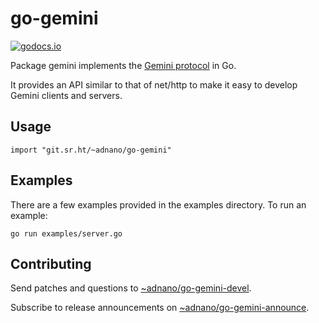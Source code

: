 # go-gemini

[![godocs.io](https://godocs.io/git.sr.ht/~adnano/go-gemini?status.svg)](https://godocs.io/git.sr.ht/~adnano/go-gemini)

Package gemini implements the [Gemini protocol](https://gemini.circumlunar.space) in Go.

It provides an API similar to that of net/http to make it easy to develop Gemini clients and servers.

## Usage

	import "git.sr.ht/~adnano/go-gemini"

## Examples

There are a few examples provided in the examples directory.
To run an example:

	go run examples/server.go

## Contributing

Send patches and questions to [~adnano/go-gemini-devel](https://lists.sr.ht/~adnano/go-gemini-devel).

Subscribe to release announcements on [~adnano/go-gemini-announce](https://lists.sr.ht/~adnano/go-gemini-announce).

